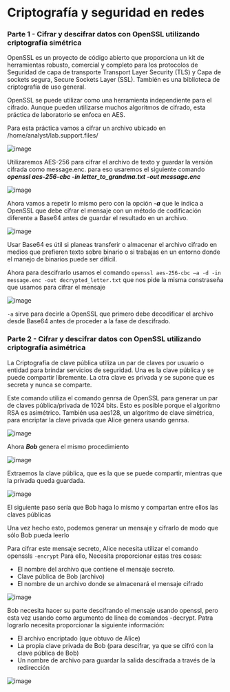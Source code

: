 # Criptografía y seguridad en redes

### Parte 1 - Cifrar y descifrar datos con OpenSSL utilizando criptografía simétrica

OpenSSL es un proyecto de código abierto que proporciona un kit de herramientas robusto, comercial y
completo para los protocolos de Seguridad de capa de transporte Transport Layer Security (TLS) y Capa de
sockets segura, Secure Sockets Layer (SSL). También es una biblioteca de criptografía de uso general.

OpenSSL se puede utilizar como una herramienta independiente para el cifrado. Aunque pueden utilizarse
muchos algoritmos de cifrado, esta práctica de laboratorio se enfoca en AES. 

Para esta práctica vamos a cifrar un archivo ubicado en /home/analyst/lab.support.files/

![image](https://github.com/user-attachments/assets/a080376a-7377-4938-ac7f-12fd86e2fbd2)

Utilizaremos AES-256 para cifrar el archivo de texto y guardar la versión cifrada como message.enc. para eso usaremos el siguiente comando
*__openssl aes-256-cbc -in letter_to_grandma.txt -out message.enc__*

![image](https://github.com/user-attachments/assets/6ad88953-f28c-4812-8f28-025dfa08036c)

Ahora vamos a repetir lo mismo pero con la opción *__-a__*  que le indica a OpenSSL que debe cifrar el mensaje con un método de
codificación diferente a Base64 antes de guardar el resultado en un archivo.

![image](https://github.com/user-attachments/assets/14debf5d-00f5-4b44-a566-03c09ec41955)

Usar Base64 es útil si planeas transferir o almacenar el archivo cifrado en medios que prefieren texto sobre binario o si trabajas en un entorno donde el manejo de binarios puede ser difícil.

Ahora para descifrarlo usamos el comando `openssl aes-256-cbc –a -d -in message.enc -out decrypted_letter.txt` que nos pide la misma constraseña que usamos para cifrar el mensaje

![image](https://github.com/user-attachments/assets/6e340d53-fdd0-4e32-912e-3475990189f5)

`-a` sirve para decirle a OpenSSL que primero debe decodificar el archivo desde Base64 antes de proceder a la fase de descifrado.

### Parte 2 - Cifrar y descifrar datos con OpenSSL utilizando criptografía asimétrica

La Criptografía de clave pública utiliza un par de claves por usuario o entidad para brindar servicios de
seguridad. Una es la clave pública y se puede compartir libremente. La otra clave es privada y se supone que
es secreta y nunca se comparte.

Este comando utiliza el comando genrsa de OpenSSL para generar un par de claves pública/privada de
1024 bits. Esto es posible porque el algoritmo RSA es asimétrico. También usa aes128, un algoritmo de
clave simétrica, para encriptar la clave privada que Alice genera usando genrsa.

![image](https://github.com/user-attachments/assets/d6823838-ff65-47e2-86eb-82e2faa9bee6)

Ahora *__Bob__* genera el mismo procedimiento

![image](https://github.com/user-attachments/assets/73b64302-6aa6-404c-8f34-73e3a0dfae49)

Extraemos la clave pública, que es la que se puede compartir, mientras que la privada queda guardada.

![image](https://github.com/user-attachments/assets/05d5d59e-801c-4986-a743-ec1e2e193863)

El siguiente paso sería que Bob haga lo mismo y compartan entre ellos las claves públicas

Una vez hecho esto, podemos generar un mensaje y cifrarlo de modo que sólo Bob pueda leerlo

Para cifrar este mensaje secreto, Alice necesita utilizar el comando openssls `-encrypt` Para ello,
Necesita proporcionar estas tres cosas:
- El nombre del archivo que contiene el mensaje secreto.
- Clave pública de Bob (archivo)
- El nombre de un archivo donde se almacenará el mensaje cifrado

![image](https://github.com/user-attachments/assets/2ef2cf8b-73c3-48cb-b3f5-cab4ac1ad035)

Bob necesita hacer su parte descifrando el mensaje usando openssl, pero esta vez usando como
argumento de línea de comandos -decrypt. Patra lograrlo necesita proporcionar la siguiente
información:
- El archivo encriptado (que obtuvo de Alice)
- La propia clave privada de Bob (para descifrar, ya que se cifró con la clave pública de Bob)
- Un nombre de archivo para guardar la salida descifrada a través de la redirección

![image](https://github.com/user-attachments/assets/eec9ba59-6f21-4afe-b2cf-b283ea2269fd)













